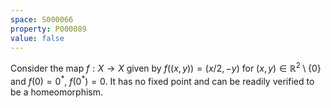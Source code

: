```yaml
---
space: S000066
property: P000089
value: false
---
```


Consider the map $f:X\to X$ given by
$f((x,y))=(x/2,-y)$ for $(x,y)\in\mathbb R^2\setminus\{0\}$ and $f(0)=0^*$, $f(0^*)=0$.
It has no fixed point and can be readily verified to be a homeomorphism.
